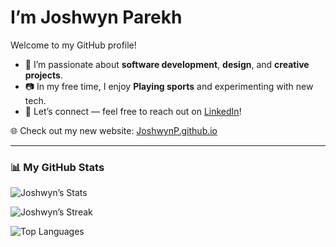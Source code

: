 <h1>I’m Joshwyn Parekh</h1>
<p>Welcome to my GitHub profile!</p>

<ul>
  <li>🚀 I’m passionate about <b>software development</b>, <b>design</b>, and <b>creative projects</b>.</li>
  <li>📷 In my free time, I enjoy <b>Playing sports</b> and experimenting with new tech.</li>
  <li>💼 Let’s connect — feel free to reach out on <a href="https://www.linkedin.com/in/joshwynparekh">LinkedIn</a>!</li>
</ul>

🌐 Check out my new website: [JoshwynP.github.io](https://JoshwynP.github.io)

---

### 📊 My GitHub Stats
![Joshwyn’s Stats](https://github-readme-stats.vercel.app/api?username=JoshwynP&show_icons=true&hide_border=true&title_color=8b5cf6&icon_color=8b5cf6&text_color=ffffff&bg_color=0d1117)

![Joshwyn’s Streak](https://github-readme-streak-stats.herokuapp.com/?user=JoshwynP&hide_border=true&background=0d1117&ring=8b5cf6&fire=8b5cf6&currStreakLabel=8b5cf6)

![Top Languages](https://github-readme-stats.vercel.app/api/top-langs/?username=JoshwynP&layout=compact&hide_border=true&title_color=8b5cf6&text_color=ffffff&bg_color=0d1117)
